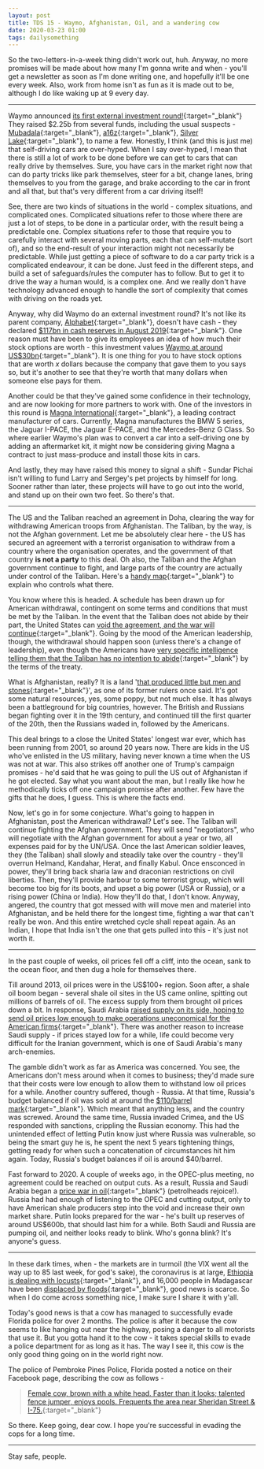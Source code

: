 ```yaml
---
layout: post
title: TDS 15 - Waymo, Afghanistan, Oil, and a wandering cow
date: 2020-03-23 01:00 
tags: dailysomething
---
```


So the two-letters-in-a-week thing didn't work out, huh. Anyway, no more promises will be made about how many I'm gonna write and when - you'll get a newsletter as soon as I'm done writing one, and hopefully it'll be one every week. Also, work from home isn't as fun as it is made out to be, although I do like waking up at 9 every day.
 
__________________________________________
 
Waymo announced [its first external investment round!](https://blog.waymo.com/2020/03/waymo-raises-first-external-investment.html){:target="_blank"} They raised \$2.25b from several funds, including the usual suspects - [Mubadala](https://www.mubadala.com/){:target="_blank"}, [a16z](https://a16z.com/){:target="_blank"}, [Silver Lake](https://www.silverlake.com/?v=2){:target="_blank"}, to name a few. Honestly, I think (and this is just me) that self-driving cars are over-hyped. When I say over-hyped, I mean that there is still a lot of work to be done before we can get to cars that can really drive by themselves. Sure, you have cars in the market right now that can do party tricks like park themselves, steer for a bit, change lanes, bring themselves to you from the garage, and brake according to the car in front and all that, but that's very different from a car driving itself! 
 
See, there are two kinds of situations in the world - complex situations, and complicated ones. Complicated situations refer to those where there are just a lot of steps, to be done in a particular order, with the result being a predictable one. Complex situations refer to those that require you to carefully interact with several moving parts, each that can self-mutate (sort of), and so the end-result of your interaction might not necessarily be predictable. While just getting a piece of software to do a car party trick is a complicated endeavour, it can be done. Just feed in the different steps, and build a set of safeguards/rules the computer has to follow. But to get it to drive the way a human would, is a complex one. And we really don't have technology advanced enough to handle the sort of complexity that comes with driving on the roads yet. 
 
Anyway, why did Waymo do an external investment round? It's not like its parent company, [Alphabet](https://abc.xyz/){:target="_blank"}, doesn't have cash - they declared [\$117bn in cash reserves in August 2019](https://www.ft.com/content/332dd974-b349-11e9-8cb2-799a3a8cf37b){:target="_blank"}. One reason must have been to give its employees an idea of how much their stock options are worth - this investment values [Waymo at around US\$30bn](https://www.ft.com/content/ed8dc4ca-5eaf-11ea-b0ab-339c2307bcd4){:target="_blank"}. It is one thing for you to have stock options that are worth $x$ dollars because the company that gave them to you says so, but it's another to see that they're worth that many dollars when someone else pays for them. 
 
Another could be that they've gained some confidence in their technology, and are now looking for more partners to work with. One of the investors in this round is [Magna International](https://www.magna.com/){:target="_blank"}, a leading contract manufacturer of cars. Currently, Magna manufactures the BMW 5 series, the Jaguar I-PACE, the Jaguar E-PACE, and the Mercedes-Benz G Class. So where earlier Waymo's plan was to convert a car into a self-driving one by adding an aftermarket kit, it might now be considering giving Magna a contract to just mass-produce and install those kits in cars.   

And lastly, they may have raised this money to signal a shift - Sundar Pichai isn't willing to fund Larry and Sergey's pet projects by himself for long. Sooner rather than later, these projects will have to go out into the world, and stand up on their own two feet. So there's that.

__________________________________________

The US and the Taliban reached an agreement in Doha, clearing the way for withdrawing American troops from Afghanistan. The Taliban, by the way, is not the Afghan government. Let me be absolutely clear here - the US has secured an agreement with a terrorist organisation to withdraw from a country where the organisation operates, and the government of that country __is not a party__ to this deal. Oh also, the Taliban and the Afghan government continue to fight, and large parts of the country are actually under control of the Taliban. Here's a [handy map](https://www.aljazeera.com/indepth/interactive/2016/08/afghanistan-controls-160823083528213.html){:target="_blank"} to explain who controls what there.

You know where this is headed. A schedule has been drawn up for American withdrawal, contingent on some terms and conditions that must be met by the Taliban. In the event that the Taliban does not abide by their part, the United States can [void the agreement, and the war will continue](https://www.nytimes.com/2020/02/29/world/asia/us-taliban-deal.html){:target="_blank"}. Going by the mood of the American leadership, though, the withdrawal should happen soon (unless there's a change of leadership), even though the Americans have [very specific intelligence telling them that the Taliban has no intention to abide](https://www.nbcnews.com/politics/national-security/officials-u-s-has-persuasive-intel-taliban-does-not-intend-n1150051){:target="_blank"} by the terms of the treaty.

What is Afghanistan, really? It is a land '[that produced little but men and stones](https://books.google.co.in/books?id=ecd4XqxRjtAC&pg=PA15&lpg=PA15&dq=%22that+produced+little+but+men+and+stones%22&source=bl&ots=C9tVhgSTaA&sig=ACfU3U3eCBba01L07tGzkPo1dpZQTZAs-w&hl=en&sa=X&ved=2ahUKEwiI5_Wz_IjoAhVBX30KHTgvCmQQ6AEwA3oECAcQAQ#v=onepage&q=%22that%20produced%20little%20but%20men%20and%20stones%22&f=false){:target="_blank"}', as one of its former rulers once said. It's got some natural resources, yes, some poppy, but not much else. It has always been a battleground for big countries, however. The British and Russians began fighting over it in the 19th century, and continued till the first quarter of the 20th, then the Russians waded in, followed by the Americans. 

This deal brings to a close the United States' longest war ever, which has been running from 2001, so around 20 years now. There are kids in the US who've enlisted in the US military, having never known a time when the US was not at war. This also strikes off another one of Trump's campaign promises - he'd said that he was going to pull the US out of Afghanistan if he got elected. Say what you want about the man, but I really like how he methodically ticks off one campaign promise after another. Few have the gifts that he does, I guess. This is where the facts end.

Now, let's go in for some conjecture. What's going to happen in Afghanistan, post the American withdrawal? Let's see. The Taliban will continue fighting the Afghan government. They will send "negotiators", who will negotiate with the Afghan government for about a year or two, all expenses paid for by the UN/USA. Once the last American soldier leaves, they (the Taliban) shall slowly and steadily take over the country - they'll overrun Helmand, Kandahar, Herat, and finally Kabul. Once ensconced in power, they'll bring back sharia law and draconian restrictions on civil liberties. Then, they'll provide harbour to some terrorist group, which will become too big for its boots, and upset a big power (USA or Russia), or a rising power (China or India). How they'll do that, I don't know. Anyway, angered, the country that got messed with will move men and materiel into Afghanistan, and be held there for the longest time, fighting a war that can't really be won. And this entire wretched cycle shall repeat again. As an Indian, I hope that India isn't the one that gets pulled into this - it's just not worth it.  

__________________________________________

In the past couple of weeks, oil prices fell off a cliff, into the ocean, sank to the ocean floor, and then dug a hole for themselves there.

Till around 2013, oil prices were in the US\$100+ region. Soon after, a shale oil boom began - several shale oil sites in the US came online, spitting out millions of barrels of oil. The excess supply from them brought oil prices down a bit. In response, Saudi Arabia [raised supply on its side, hoping to send oil prices low enough to make operations uneconomical for the American firms](https://foreignpolicy.com/2014/12/18/why-would-the-saudis-crash-oil-markets-iran/){:target="_blank"}. There was another reason to increase Saudi supply - if prices stayed low for a while, life could become very difficult for the Iranian government, which is one of Saudi Arabia's many arch-enemies. 

The gamble didn't work as far as America was concerned. You see, the Americans don't mess around when it comes to business; they'd made sure that their costs were low enough to allow them to withstand low oil prices for a while. Another country suffered, though - Russia. At that time, Russia's budget balanced if oil was sold at around the [\$110/barrel mark](https://twitter.com/elinaribakova/status/1236755571656855559?s=20){:target="_blank"}. Which meant that anything less, and the country was screwed. Around the same time, Russia invaded Crimea, and the US responded with sanctions, crippling the Russian economy. This had the unintended effect of letting Putin know just where Russia was vulnerable, so being the smart guy he is, he spent the next 5 years tightening things, getting ready for when such a concatenation of circumstances hit him again. Today, Russia's budget balances if oil is around \$40/barrel.

Fast forward to 2020. A couple of weeks ago, in the OPEC-plus meeting, no agreement could be reached on output cuts. As a result, Russia and Saudi Arabia began a [price war in oil](https://www.ft.com/content/d700b71a-6122-11ea-b3f3-fe4680ea68b5){:target="_blank"} (petrolheads rejoice!). Russia had had enough of listening to the OPEC and cutting output, only to have American shale producers step into the void and increase their own market share. Putin looks prepared for the war - he's built up reserves of around US$600b, that should last him for a while. Both Saudi and Russia are pumping oil, and neither looks ready to blink. Who's gonna blink? It's anyone's guess.

__________________________________________

In these dark times, when - the markets are in turmoil (the VIX went all the way up to 85 last week, for god's sake), the coronavirus is at large, [Ethiopia is dealing with locusts](https://www.bbc.com/news/world-africa-51501832){:target="_blank"}, and 16,000 people in Madagascar have been [displaced by floods](https://www.aljazeera.com/news/2020/01/madagascar-floods-fears-hunger-malnourishment-200128105139695.html){:target="_blank"}, good news is scarce. So when I do come across something nice, I make sure I share it with y'all. 

Today's good news is that a cow has managed to successfully evade Florida police for over 2 months. The police is after it because the cow seems to like hanging out near the highway, posing a danger to all motorists that use it. But you gotta hand it to the cow - it takes special skills to evade a police department for as long as it has. The way I see it, this cow is the only good thing going on in the world right now. 

The police of Pembroke Pines Police, Florida posted a notice on their Facebook page, describing the cow as follows - 

> [Female cow, brown with a white head. Faster than it looks; talented fence jumper, enjoys pools. Frequents the area near Sheridan Street & I-75.](https://www.facebook.com/PembrokePinesPolice/posts/3146123245400576){:target="_blank"}


So there. Keep going, dear cow. I hope you're successful in evading the cops for a long time.  

____________________________________________  
  
Stay safe, people.